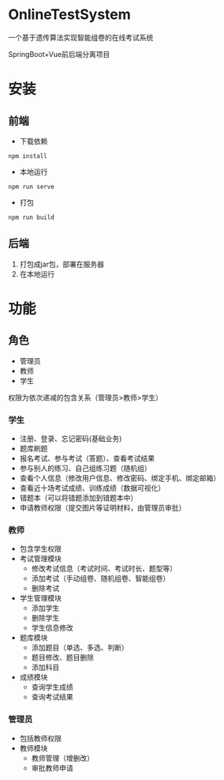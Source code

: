 # OnlineTestSystem
一个基于遗传算法实现智能组卷的在线考试系统

SpringBoot+Vue前后端分离项目

# 安装

## 前端

- 下载依赖
```shell
npm install
```
- 本地运行
```shell
npm run serve
```
- 打包
```shell
npm run build
```
## 后端

1. 打包成jar包，部署在服务器
2. 在本地运行

# 功能

## 角色

- 管理员
- 教师
- 学生

权限为依次递减的包含关系（管理员>教师>学生）

### 学生
- 注册、登录、忘记密码(基础业务)
- 题库刷题
- 报名考试、参与考试（答题）、查看考试结果
- 参与别人的练习、自己组练习题（随机组）
- 查看个人信息（修改用户信息、修改密码、绑定手机、绑定邮箱）
- 查看近十场考试成绩、训练成绩（数据可视化）
- 错题本（可以将错题添加到错题本中）
- 申请教师权限（提交图片等证明材料，由管理员审批）

### 教师
- 包含学生权限
- 考试管理模块
  - 修改考试信息（考试时间、考试时长、题型等）
  - 添加考试（手动组卷、随机组卷、智能组卷）
  - 删除考试
- 学生管理模块
  - 添加学生
  - 删除学生
  - 学生信息修改
- 题库模块
  - 添加题目（单选、多选、判断）
  - 题目修改、题目删除
  - 添加科目
- 成绩模块
  - 查询学生成绩
  - 查询考试结果
### 管理员
- 包括教师权限
- 教师模块
  - 教师管理（增删改）
  - 审批教师申请
